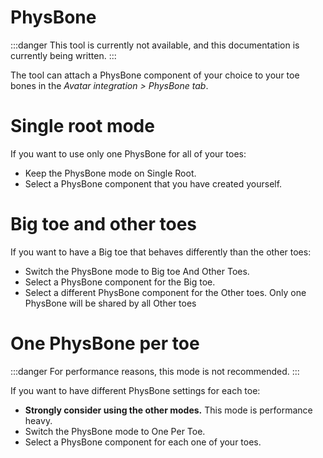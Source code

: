 ﻿---
sidebar_position: 2
---

# PhysBone

:::danger
This tool is currently not available, and this documentation is currently being written.
:::

The tool can attach a PhysBone component of your choice to your toe bones in the *Avatar integration > PhysBone tab*.

# Single root mode

If you want to use only one PhysBone for all of your toes:
- Keep the PhysBone mode on Single Root.
- Select a PhysBone component that you have created yourself.

# Big toe and other toes

If you want to have a Big toe that behaves differently than the other toes:

- Switch the PhysBone mode to Big toe And Other Toes.
- Select a PhysBone component for the Big toe.
- Select a different PhysBone component for the Other toes. Only one PhysBone will be shared by all Other toes

# One PhysBone per toe

:::danger
For performance reasons, this mode is not recommended.
:::

If you want to have different PhysBone settings for each toe:
- **Strongly consider using the other modes.** This mode is performance heavy.
- Switch the PhysBone mode to One Per Toe.
- Select a PhysBone component for each one of your toes.
